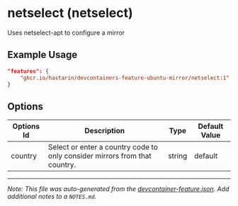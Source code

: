 
# netselect (netselect)

Uses netselect-apt to configure a mirror

## Example Usage

```json
"features": {
    "ghcr.io/hastarin/devcontainers-feature-ubuntu-mirror/netselect:1": {}
}
```

## Options

| Options Id | Description | Type | Default Value |
|-----|-----|-----|-----|
| country | Select or enter a country code to only consider mirrors from that country. | string | default |



---

_Note: This file was auto-generated from the [devcontainer-feature.json](https://github.com/hastarin/devcontainers-feature-ubuntu-mirror/blob/main/src/netselect/devcontainer-feature.json).  Add additional notes to a `NOTES.md`._
